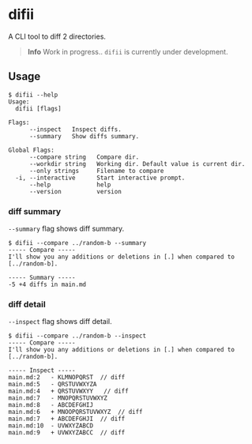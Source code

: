# difii
A CLI tool to diff 2 directories.

> **Info**
> Work in progress.. `difii` is currently under development.

## Usage
```console
$ difii --help
Usage:
  difii [flags]

Flags:
      --inspect   Inspect diffs.
      --summary   Show diffs summary.

Global Flags:
      --compare string   Compare dir.
      --workdir string   Working dir. Default value is current dir.
      --only strings     Filename to compare
  -i, --interactive      Start interactive prompt.
      --help             help
      --version          version
```

### diff summary
`--summary` flag shows diff summary.
```console
$ difii --compare ../random-b --summary
----- Compare -----
I'll show you any additions or deletions in [.] when compared to [../random-b].

----- Summary -----
-5 +4 diffs in main.md

```

### diff detail
`--inspect` flag shows diff detail.
```console
$ difii --compare ../random-b --inspect
----- Compare -----
I'll show you any additions or deletions in [.] when compared to [../random-b].

----- Inspect -----
main.md:2	- KLMNOPQRST  // diff
main.md:5	- QRSTUVWXYZA
main.md:4	+ QRSTUVWXYY   // diff
main.md:7	- MNOPQRSTUVWXYZ
main.md:8	- ABCDEFGHIJ
main.md:6	+ MNOOPQRSTUVWXYZ  // diff
main.md:7	+ ABCDEFGHJI  // diff
main.md:10	- UVWXYZABCD
main.md:9	+ UVWXYZABCC  // diff

```
